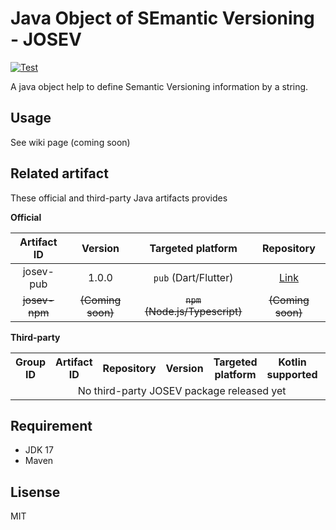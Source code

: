 # Java Object of SEmantic Versioning - JOSEV
[![Test](https://github.com/rk0cc/josev-core/actions/workflows/test.yml/badge.svg?branch=main)](https://github.com/rk0cc/josev-core/actions/workflows/test.yml)

A java object help to define Semantic Versioning information by a string.

## Usage

See wiki page (coming soon)

## Related artifact

These official and third-party Java artifacts provides 

**Official**

|  Artifact ID  |      Version      |       Targeted platform        |                                  Repository                                  |
|:-------------:|:-----------------:|:------------------------------:|:----------------------------------------------------------------------------:|
|   josev-pub   |       1.0.0       |      `pub` (Dart/Flutter)      | [Link](https://github.com/rk0cc/josev-pubhttps://github.com/rk0cc/josev-pub) |
| ~~josev-npm~~ | ~~(Coming soon)~~ | ~~`npm` (Node.js/Typescript)~~ |                              ~~(Coming soon)~~                               |

**Third-party**

<table>
    <tr>
        <th>Group ID
        <th>Artifact ID</th>
        <th>Repository</th>
        <th>Version</th>
        <th>Targeted platform</th>
        <th>Kotlin supported</th>
        <th>Link</th>
    </tr>
    <tr>
        <td colspan="8" align="center">No third-party JOSEV package released yet</td>
    </tr>
</table>

<!--
| Group ID | Artifact ID | Repository | Version | Targeted platform | Kotlin supported | Link |
|:--------:|:-----------:|:----------:|:-------:|:-----------------:|:----------------:|:----:|
|          |             |            |         |                   |                  |      |
-->

## Requirement

* JDK 17
* Maven

## Lisense

MIT

